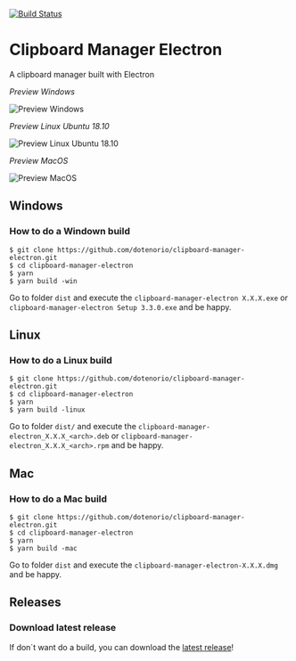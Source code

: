 [![Build Status](https://travis-ci.org/dotenorio/clipboard-manager-electron.svg?branch=master)](https://travis-ci.org/dotenorio/clipboard-manager-electron)

# Clipboard Manager Electron
A clipboard manager built with Electron

_Preview Windows_

![Preview Windows](https://i.imgur.com/2i26dTv.png)

_Preview Linux Ubuntu 18.10_

![Preview Linux Ubuntu 18.10](https://i.imgur.com/gXMOIXe.png)

_Preview MacOS_

![Preview MacOS](https://i.imgur.com/CSLIxl2.png)

## Windows

### How to do a Windown build

```
$ git clone https://github.com/dotenorio/clipboard-manager-electron.git
$ cd clipboard-manager-electron
$ yarn
$ yarn build -win
```

Go to folder `dist` and execute the `clipboard-manager-electron X.X.X.exe` or `clipboard-manager-electron Setup 3.3.0.exe` and be happy.

## Linux

### How to do a Linux build

```
$ git clone https://github.com/dotenorio/clipboard-manager-electron.git
$ cd clipboard-manager-electron
$ yarn
$ yarn build -linux
```

Go to folder `dist/` and execute the `clipboard-manager-electron_X.X.X_<arch>.deb` or `clipboard-manager-electron_X.X.X_<arch>.rpm` and be happy.

## Mac

### How to do a Mac build

```
$ git clone https://github.com/dotenorio/clipboard-manager-electron.git
$ cd clipboard-manager-electron
$ yarn
$ yarn build -mac
```

Go to folder `dist` and execute the `clipboard-manager-electron-X.X.X.dmg` and be happy.

## Releases

### Download latest release

If don´t want do a build, you can download the [latest release](https://github.com/dotenorio/clipboard-manager-electron/releases/latest)!

